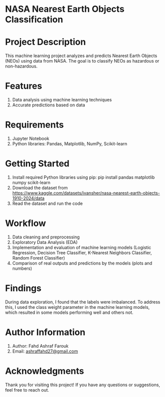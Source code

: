 
# NASA Nearest Earth Objects Classification

# Project Description
This machine learning project analyzes and predicts Nearest Earth Objects (NEOs) using data from NASA. The goal is to classify NEOs as hazardous or non-hazardous.

# Features
1. Data analysis using machine learning techniques
2. Accurate predictions based on data

# Requirements
1. Jupyter Notebook
2. Python libraries: Pandas, Matplotlib, NumPy, Scikit-learn

# Getting Started
1. Install required Python libraries using pip: pip install pandas matplotlib numpy scikit-learn
2. Download the dataset from https://www.kaggle.com/datasets/ivansher/nasa-nearest-earth-objects-1910-2024/data
3. Read the dataset and run the code

# Workflow
1. Data cleaning and preprocessing
2. Exploratory Data Analysis (EDA)
3. Implementation and evaluation of machine learning models (Logistic Regression, Decision Tree Classifier, K-Nearest Neighbors Classifier, Random Forest Classifier)
4. Comparison of real outputs and predictions by the models (plots and numbers)

# Findings
During data exploration, I found that the labels were imbalanced. To address this, I used the class weight parameter in the machine learning models, which resulted in some models performing well and others not.

# Author Information
1. Author: Fahd Ashraf Farouk
2. Email: ashraffahd27@gmail.com

# Acknowledgments
Thank you for visiting this project! If you have any questions or suggestions, feel free to reach out.
